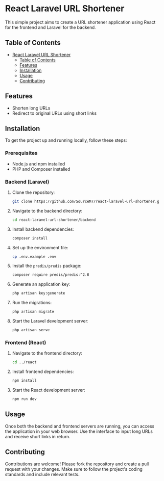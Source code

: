 # React Laravel URL Shortener

This simple project aims to create a URL shortener application using React for the frontend and Laravel for the backend.

## Table of Contents

- [React Laravel URL Shortener](#react-laravel-url-shortener)
  - [Table of Contents](#table-of-contents)
  - [Features](#features)
  - [Installation](#installation)
  - [Usage](#usage)
  - [Contributing](#contributing)



## Features

- Shorten long URLs
- Redirect to original URLs using short links

## Installation

To get the project up and running locally, follow these steps:

### Prerequisites

- Node.js and npm installed
- PHP and Composer installed

### Backend (Laravel)

1. Clone the repository:

    ```bash
    git clone https://github.com/SourceM7/react-laravel-url-shortener.git
    ```

2. Navigate to the backend directory:

    ```bash
    cd react-laravel-url-shortener/backend
    ```

3. Install backend dependencies:

    ```bash
    composer install
    ```

4. Set up the environment file:

    ```bash
    cp .env.example .env
    ```

5. Install the `predis/predis` package:

    ```bash
    composer require predis/predis:^2.0
    ```

6. Generate an application key:

    ```bash
    php artisan key:generate
    ```

7. Run the migrations:

    ```bash
    php artisan migrate
    ```

8. Start the Laravel development server:

    ```bash
    php artisan serve
    ```

### Frontend (React)

1. Navigate to the frontend directory:

    ```bash
    cd ../react
    ```

2. Install frontend dependencies:

    ```bash
    npm install
    ```

3. Start the React development server:

    ```bash
    npm run dev
    ```

## Usage

Once both the backend and frontend servers are running, you can access the application in your web browser. Use the interface to input long URLs and receive short links in return.

## Contributing

Contributions are welcome! Please fork the repository and create a pull request with your changes. Make sure to follow the project's coding standards and include relevant tests.
